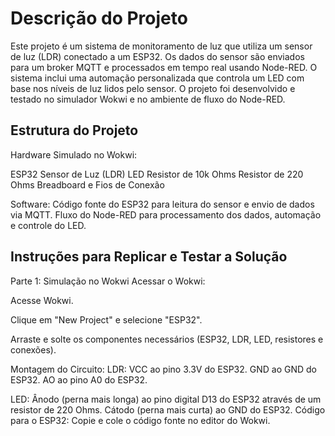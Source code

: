 # Descrição do Projeto
Este projeto é um sistema de monitoramento de luz que utiliza um sensor de luz (LDR) conectado a um ESP32. Os dados do sensor são enviados para um broker MQTT e processados em tempo real usando Node-RED. O sistema inclui uma automação personalizada que controla um LED com base nos níveis de luz lidos pelo sensor. O projeto foi desenvolvido e testado no simulador Wokwi e no ambiente de fluxo do Node-RED.

## Estrutura do Projeto
Hardware Simulado no Wokwi:

ESP32
Sensor de Luz (LDR)
LED
Resistor de 10k Ohms
Resistor de 220 Ohms
Breadboard e Fios de Conexão

Software:
Código fonte do ESP32 para leitura do sensor e envio de dados via MQTT.
Fluxo do Node-RED para processamento dos dados, automação e controle do LED.

## Instruções para Replicar e Testar a Solução
Parte 1: Simulação no Wokwi
Acessar o Wokwi:

Acesse Wokwi.

Clique em "New Project" e selecione "ESP32".

Arraste e solte os componentes necessários (ESP32, LDR, LED, resistores e conexões).

Montagem do Circuito:
LDR:
VCC ao pino 3.3V do ESP32.
GND ao GND do ESP32.
AO ao pino A0 do ESP32.

LED:
Ânodo (perna mais longa) ao pino digital D13 do ESP32 através de um resistor de 220 Ohms.
Cátodo (perna mais curta) ao GND do ESP32.
Código para o ESP32:
Copie e cole o código fonte no editor do Wokwi.
